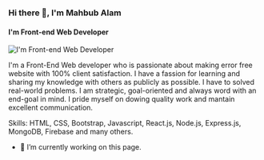 ### Hi there 👋, I'm Mahbub Alam
#### I'm Front-end Web Developer
![I'm Front-end Web Developer](https://arturssmirnovs.github.io/github-profile-readme-generator/images/banner.png)

I'm a Front-End Web developer who is passionate about making error free website with 100% client satisfaction. I have a fassion for learning and sharing my knowledge with others as publicly as possible. I have to solved real-world problems. I am strategic, goal-oriented and always word with an end-goal in mind. I pride myself on dowing quality work and mantain excellent communication.   

Skills: HTML, CSS, Bootstrap, Javascript, React.js, Node.js, Express.js, MongoDB, Firebase and many others.

- 🔭 I’m currently working on this page. 




